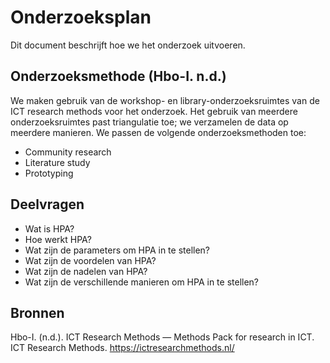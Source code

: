 # Onderzoeksplan
Dit document beschrijft hoe we het onderzoek uitvoeren.

## Onderzoeksmethode (Hbo-I. n.d.)
We maken gebruik van de workshop- en library-onderzoeksruimtes van de ICT research methods voor het onderzoek. Het gebruik van meerdere onderzoeksruimtes past triangulatie toe; we verzamelen de data op meerdere manieren. We passen de volgende onderzoeksmethoden toe:
- Community research
- Literature study
- Prototyping

## Deelvragen
- Wat is HPA?
- Hoe werkt HPA?
- Wat zijn de parameters om HPA in te stellen?
- Wat zijn de voordelen van HPA?
- Wat zijn de nadelen van HPA?
- Wat zijn de verschillende manieren om HPA in te stellen?

## Bronnen
Hbo-I. (n.d.). ICT Research Methods — Methods Pack for research in ICT. ICT Research Methods. https://ictresearchmethods.nl/